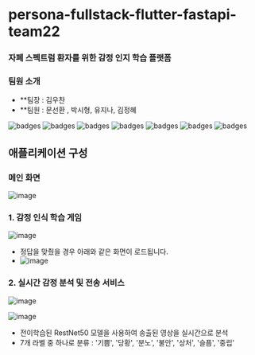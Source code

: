 # persona-fullstack-flutter-fastapi-team22
### 자폐 스펙트럼 환자를 위한 감정 인지 학습 플랫폼

### 팀원 소개
* **팀장 : 김우찬
* **팀원 : 문선환 , 박시형, 유지나, 김정혜


![badges](https://img.shields.io/badge/OS-ubuntu-red)
![badges](https://img.shields.io/badge/IDE-VSCode-informational)
![badges](https://img.shields.io/badge/FastAPI-2.1.2-red)
![badges](https://img.shields.io/badge/Flutter-3.8-blue)
![badges](https://img.shields.io/badge/Pytorch-2.1.2-blue)
![badges](https://img.shields.io/badge/OpenCv-2.1.2-blue)
![badges](https://img.shields.io/badge/license-MIT-green)

## 애플리케이션 구성
### 메인 화면
![image](https://github.com/junghye01/persona-fullstack-flutter-fastapi-team22/assets/109332374/0f4c060d-7a4e-438a-bb88-7f8cd0dcdfe1)

### 1. 감정 인식 학습 게임
![image](https://github.com/junghye01/persona-fullstack-flutter-fastapi-team22/assets/109332374/49349bce-170d-47c8-9937-0eec96fc7693)

- 정답을 맞췄을 경우 아래와 같은 화면이 로드됩니다.
- ![image](https://github.com/junghye01/persona-fullstack-flutter-fastapi-team22/assets/109332374/403fe72c-a30a-4e69-8858-bb681e972c07)



### 2. 실시간 감정 분석 및 전송 서비스
![image](https://github.com/junghye01/persona-fullstack-flutter-fastapi-team22/assets/109332374/65980484-4541-4524-bb10-199376929940)

![image](https://github.com/junghye01/persona-fullstack-flutter-fastapi-team22/assets/109332374/874303cd-8a75-4a76-9ebd-0948a7a40ade)

- 전이학습된 RestNet50 모델을 사용하여 송출된 영상을 실시간으로 분석
- 7개 라벨 중 하나로 분류 : '기쁨', '당황', '분노', '불안', '상처', '슬픔', '중립'

